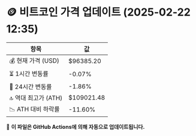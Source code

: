 # 🪙 비트코인 가격 업데이트 (2025-02-22 12:35)

| 항목                | 값 |
|--------------------|----------------|
| 💰 현재 가격 (USD) | $96385.20 |
| ⏳ 1시간 변동률    | -0.07% |
| 📆 24시간 변동률   | -1.86% |
| 🔝 역대 최고가 (ATH) | $109021.48 |
| 📉 ATH 대비 하락률 | -11.60% |

🔄 **이 파일은 GitHub Actions에 의해 자동으로 업데이트됩니다.**
